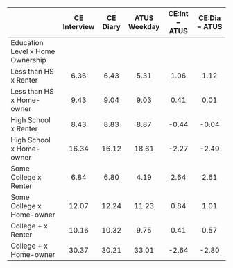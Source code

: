 
|                      | CE<br>Interview |  CE<br>Diary | ATUS<br>Weekday | CE:Int &minus; ATUS | CE:Dia &minus; ATUS |
| -------------------- | :----------: | :----------: | :----------: | :----------: | :----------: |
| Education Level x Home Ownership |              |              |              |              |              |
| Less than HS x Renter |         6.36 |         6.43 |         5.31 |         1.06 |         1.12 |
| Less than HS x Home-owner |         9.43 |         9.04 |         9.03 |         0.41 |         0.01 |
| High School x Renter |         8.43 |         8.83 |         8.87 |        -0.44 |        -0.04 |
| High School x Home-owner |        16.34 |        16.12 |        18.61 |        -2.27 |        -2.49 |
| Some College x Renter |         6.84 |         6.80 |         4.19 |         2.64 |         2.61 |
| Some College x Home-owner |        12.07 |        12.24 |        11.23 |         0.84 |         1.01 |
| College + x Renter   |        10.16 |        10.32 |         9.75 |         0.41 |         0.57 |
| College + x Home-owner |        30.37 |        30.21 |        33.01 |        -2.64 |        -2.80 |

